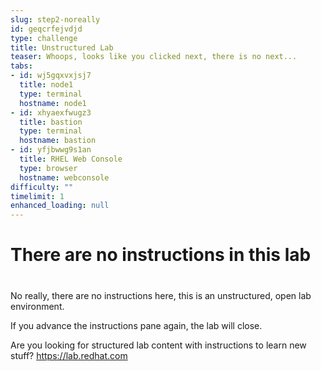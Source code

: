 ```yaml
---
slug: step2-noreally
id: geqcrfejvdjd
type: challenge
title: Unstructured Lab
teaser: Whoops, looks like you clicked next, there is no next...
tabs:
- id: wj5gqxvxjsj7
  title: node1
  type: terminal
  hostname: node1
- id: xhyaexfwugz3
  title: bastion
  type: terminal
  hostname: bastion
- id: yfjbwwg9s1an
  title: RHEL Web Console
  type: browser
  hostname: webconsole
difficulty: ""
timelimit: 1
enhanced_loading: null
---
```

# There are no instructions in this lab
#
No really, there are no instructions here, this is an unstructured, open lab environment.

If you advance the instructions pane again, the lab will close.

Are you looking for structured lab content with instructions to learn new stuff?
https://lab.redhat.com

